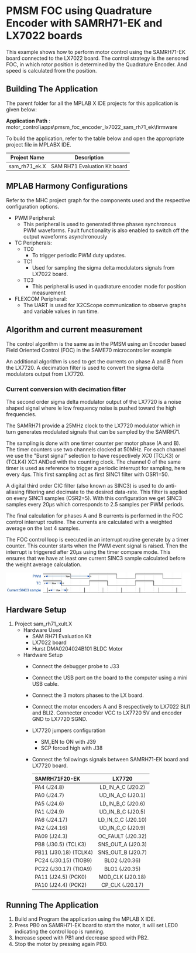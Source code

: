 # PMSM FOC using Quadrature Encoder with SAMRH71-EK and LX7022 boards

This example shows how to perform motor control using the SAMRH71-EK board connected to the LX7022 board. The control strategy is the sensored FOC, in which rotor position is determined by the Quadrature Encoder. And speed is calculated from the position. 

## Building The Application 
The parent folder for all the MPLAB X IDE projects for this application is given below:

**Application Path** : motor_control\apps\pmsm_foc_encoder_lx7022_sam_rh71_ek\firmware

To build the application, refer to the table below and open the appropriate project file in MPLABX IDE.

| Project Name  | Description   |
| ------------- |:-------------:|
| sam_rh71_ek.X | SAM RH71 Evaluation Kit board  |
	

## MPLAB Harmony Configurations 

Refer to the MHC project graph for the components used and the respective configuration options.

* PWM Peripheral:
    * This peripheral is used to generated three phases synchronous PWM waveforms. Fault functionality is also enabled to switch off the output waveforms asynchronously
* TC Peripherals:
    * TC0
        * To trigger periodic PWM duty updates.
    * TC1
        * Used for sampling the sigma delta modulators signals from LX7022 board.
    * TC3
        * This peripheral is used in quadrature encoder mode for position measurement
* FLEXCOM Peripheral:
    * The UART is used for X2CScope communication to observe graphs and variable values in run time.

## Algorithm and current measurement

The control algorithm is the same as in the PMSM using an Encoder based Field Oriented Control (FOC) in the SAME70 microcontroller example

An additional algorithm is used to get the currents on phase A and B from the LX7720. A decimation filter is used to convert the sigma delta modulators output from LX7720.

### Current conversion with decimation filter

The second order sigma delta modulator output of the LX7720 is a noise shaped signal where le low frequency noise is pushed toward the high frequencies.

The SAMRH71 provide a 25MHz clock to the LX7720 modulator which in turn generates modulated signals that can be sampled by the SAMRH71.

The sampling is done with one timer counter per motor phase (A and B). The timer counters use two channels clocked at 50MHz. For each channel we use the "Burst signal" selection to have respectively XC0 (TCLK3) or (TCLK4) XC1 ANDed with the counting clock. The channel 0 of the same timer is used as reference to trigger a periodic interrupt for sampling, here every 4µs. This first sampling act as first SINC1 filter with OSR1=50.

A digital third order CIC filter (also known as SINC3) is used to do anti-aliasing filtering and decimate to the desired data-rate​. This filter is applied on every SINC1 samples (OSR2=5).
With this configuration we get SINC3 samples every 20µs which corresponds to 2.5 samples per PWM periods.

The final calculation for phases A and B currents is performed in the FOC control interrupt routine. The currents are calculated with a weighted average on the last 4 samples.

The FOC control loop is executed in an interrupt routine generate by a timer counter. This counter starts when the PWM event signal is raised. Then the interrupt is triggered after 20µs using the timer compare mode. This ensures that we have at least one current SINC3 sample calculated before the weight average calculation.

![PWM and Current samples diagram](img/pwm_current_sample_diagram.jpg "PWM and Current samples diagram")

## Hardware Setup

1. Project sam_rh71_xult.X
    * Hardware Used
        * SAM RH71 Evaluation Kit
        * LX7022 board
        * Hurst DMA0204024B101 BLDC Motor
    * Hardware Setup
        * Connect the debugger probe to J33
        * Connect the USB port on the board to the computer using a mini USB cable.
        * Connect the 3 motors phases to the LX board.
        * Connect the motor encoders A and B respectively to LX7022 BLI1 and BLI2. Connecter encoder VCC to LX7720 5V and encoder GND to LX7720 SGND.
        * LX7720 jumpers configuration
            * SM_EN to ON with J39
            * SCP forced high with J38
        * Connect the followings signals between SAMRH71-EK board and LX7720 board.

            | SAMRH71F20-EK        | LX7720                |
            | -------------        |:-------------:        |
            | PA4 (J24.8)          |   LD_IN_A_C   (J20.2) | 
            | PA0 (J24.7)          |   UD_IN_A_C   (J20.1) | 
            | PA5 (J24.6)          |   LD_IN_B_C   (J20.6) | 
            | PA1 (J24.9)          |   UD_IN_B_C   (J20.5) | 
            | PA6 (J24.17)         |   LD_IN_C_C   (J20.10)|
            | PA2 (J24.16)         |   UD_IN_C_C   (J20.9) |
            | PA09 (J24.3)         |   OC_FAULT    (J20.32)|
            | PB8 (J30.5) (TCLK3)  |   SNS_OUT_A   (J20.3) |
            | PB11 (J30.18) (TCLK4)|   SNS_OUT_B   (J20.7) |
            | PC24 (J30.15) (TIOB9)|   BLO2        (J20.36)|
            | PC22 (J30.17) (TIOA9)|   BLO1        (J20.35)|
            | PA11 (J24.5) (PCK0)  |   MOD_CLK     (J20.18)|
            | PA10 (J24.4) (PCK2)  |   CP_CLK      (J20.17)|

## Running The Application

1. Build and Program the application using the MPLAB X IDE.
2. Press PB0 on SAMRH71-EK board to start the motor, it will set LED0 indicating the control loop is running.
3. Increase speed with PB1 and decrease speed with PB2.
4. Stop the motor by pressing again PB0.